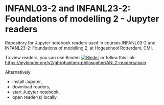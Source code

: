 # INFANL03-2 and INFANL23-2: Foundations of modelling 2 - Jupyter readers

Repository for Jupyter notebook readers used in courses INFANL03-2 and INFANL23-2: Foundations of modelling 2, at Hogeschool Rotterdam, CMI.

To view readers, you can use Binder: [![Binder](https://mybinder.org/badge_logo.svg)](https://mybinder.org/v2/gh/phantom-philosopher/ANL2-readers/main)
or follow this link: https://mybinder.org/v2/gh/phantom-philosopher/ANL2-readers/main

Alternatively:
- install Jupyter,
- download readers,
- start Jupyter notebook, 
- open reader(s) locally.
